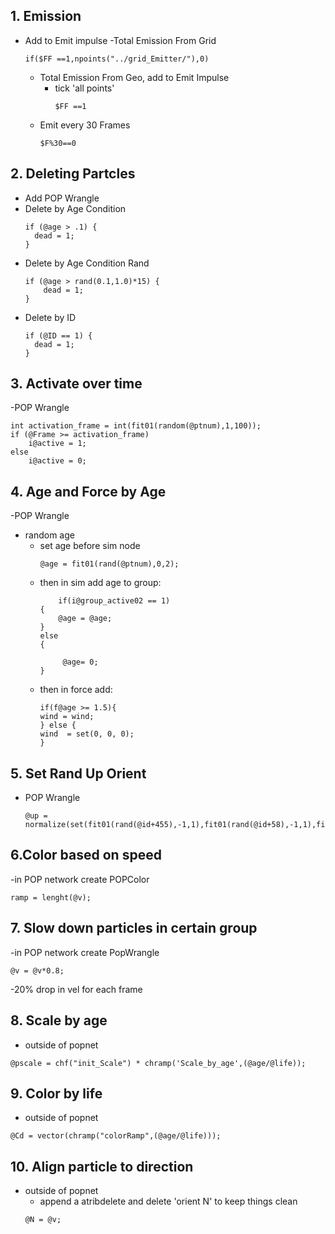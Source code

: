 ## 1. Emission
- Add to Emit impulse
  -Total Emission From Grid
    ```
    if($FF ==1,npoints("../grid_Emitter/"),0)
    ```
  - Total Emission From Geo, add to Emit Impulse
    - tick 'all points'
      ```
      $FF ==1
      ```
  - Emit every 30 Frames
    ```
    $F%30==0
    ```
    

## 2. Deleting Partcles
- Add POP Wrangle
- Delete by Age Condition
  ```
  if (@age > .1) {
    dead = 1;
  }
  ```
- Delete by Age Condition Rand
  ```
  if (@age > rand(0.1,1.0)*15) {
      dead = 1;
  }
  ```
- Delete by ID
  ```
  if (@ID == 1) {
    dead = 1;
  }
  ```
## 3. Activate over time
-POP Wrangle
  ```
  int activation_frame = int(fit01(random(@ptnum),1,100));
  if (@Frame >= activation_frame)
      i@active = 1;
  else
      i@active = 0;
  ```
## 4. Age and Force by Age
-POP Wrangle
- random age
  - set age before sim node
    ```
    @age = fit01(rand(@ptnum),0,2);
    ```
  - then in sim add age to group:
    ```
        if(i@group_active02 == 1)
    {
        @age = @age;
    }    
    else
    {

         @age= 0;
    }
    ```
  - then in force add:
    ```
    if(f@age >= 1.5){
    wind = wind;
    } else {
    wind  = set(0, 0, 0);
    }
    ```
## 5. Set Rand Up Orient
- POP Wrangle
  ```
  @up = normalize(set(fit01(rand(@id+455),-1,1),fit01(rand(@id+58),-1,1),fit01(rand(@id+986),-1,1)));
  ```
## 6.Color based on speed
-in POP network create POPColor
  ```
  ramp = lenght(@v);
  ```
## 7. Slow down particles in certain group
-in POP network create PopWrangle
  ```
  @v = @v*0.8;
  ```
  -20% drop in vel for each frame
  
## 8. Scale by age
- outside of popnet
```
@pscale = chf("init_Scale") * chramp('Scale_by_age',(@age/@life));
```
## 9. Color by life
- outside of popnet
```
@Cd = vector(chramp("colorRamp",(@age/@life)));
```
## 10. Align particle to direction
- outside of popnet
  - append a atribdelete and delete 'orient N' to keep things clean
  ```
  @N = @v;
  ```
